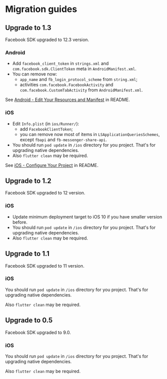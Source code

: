 # Migration guides

## Upgrade to 1.3

Facebook SDK upgraded to 12.3 version.

### Android 

- Add `facebook_client_token` in `strings.xml` and `com.facebook.sdk.ClientToken` meta in `AndroidManifest.xml`.
- You can remove now:
    - `app_name` and `fb_login_protocol_scheme` from `string.xml`;
    - activities `com.facebook.FacebookActivity` and `com.facebook.CustomTabActivity` from `AndroidManifest.xml`.

See [Android - Edit Your Resources and Manifest](README.md#edit-your-resources-and-manifest) in README.

### iOS

- Edit `Info.plist` (in `ios/Runner/`):
    - add `FacebookClientToken`;
    - you can remove now most of items in `LSApplicationQueriesSchemes`, except `fbapi` and `fb-messenger-share-api`.
- You should run `pod update` in `/ios` directory for you project. That's for upgrading native dependencies. 
- Also `flutter clean` may be required.

See [iOS - Configure Your Project](README.md#configure-your-project) in README.

## Upgrade to 1.2

Facebook SDK upgraded to 12 version.

### iOS

- Update minimum deployment target to iOS 10 if you have smaller version before.
- You should run `pod update` in `/ios` directory for you project. That's for upgrading native dependencies. 
- Also `flutter clean` may be required.

## Upgrade to 1.1

Facebook SDK upgraded to 11 version.

### iOS

You should run `pod update` in `/ios` directory for you project. That's for upgrading native dependencies.

Also `flutter clean` may be required.


## Upgrade to 0.5

Facebook SDK upgraded to 9.0.

### iOS

You should run `pod update` in `/ios` directory for you project. That's for upgrading native dependencies.

Also `flutter clean` may be required.
